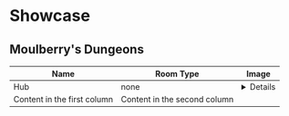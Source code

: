 # Showcase

## Moulberry's Dungeons
|Name | Room Type | Image |
|------------ | ------------- | ---------------------------------------------- |
|Hub | none | <details> ![1](https://github.com/Zero5G/Builds/blob/main/ImageStorage/MBD/Hub/2021-04-19_12.44.54.png?raw=true) ![2](https://github.com/Zero5G/Builds/blob/main/ImageStorage/MBD/Hub/2021-04-19_12.45.07.png?raw=true) ![3](https://github.com/Zero5G/Builds/blob/main/ImageStorage/MBD/Hub/2021-04-19_12.45.25.png?raw=true)</details> | 
|Content in the first column | Content in the second column |
